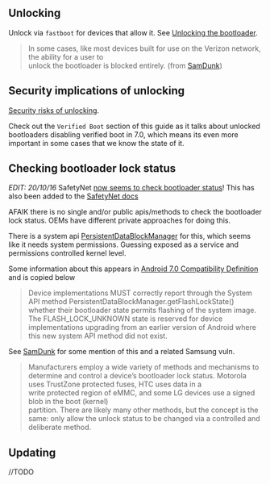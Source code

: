 ## Unlocking

Unlock via `fastboot` for devices that allow it. See [Unlocking the bootloader](https://source.android.com/source/running.html#unlocking-the-bootloader).

> In	some	cases,	like	most	devices	built	for	use	on	the	Verizon	network,	the	ability	for	a	user	to	
unlock	the	bootloader	is	blocked	entirely.	(from [SamDunk][SamDunk])

## Security implications of unlocking

[Security risks of unlocking](http://android.stackexchange.com/questions/36830/whats-the-security-implication-of-having-an-unlocked-boot-loader).

Check out the `Verified Boot` section of this guide as it talks about unlocked bootloaders disabling verified boot in 7.0, which means its even more important in some cases that we know the state of it.

## Checking bootloader lock status

_EDIT: 20/10/16_ SafetyNet [now seems to check bootloader status](https://www.reddit.com/r/android/comments/587ss9/_/)! This has also been added to the [SafetyNet docs](https://developer.android.com/training/safetynet/attestation.html#compat-check-response)

AFAIK there is no single and/or public apis/methods to check the bootloader lock status. OEMs have different private approaches for doing this. 

There is a system api [PersistentDataBlockManager](http://androidxref.com/7.0.0_r1/xref/frameworks/base/core/java/android/service/persistentdata/PersistentDataBlockManager.java#55) for this, which seems like it needs system permissions. Guessing exposed as a service and permissions controlled kernel level.

Some information about this appears in [Android 7.0 Compatibility Definition](http://source.android.com/compatibility/7.0/android-7.0-cdd.html#9_10_device_integrity) and is copied below

> Device implementations MUST correctly report through the System API method PersistentDataBlockManager.getFlashLockState() whether their bootloader state permits flashing of the system image. The FLASH_LOCK_UNKNOWN state is reserved for device implementations upgrading from an earlier version of Android where this new system API method did not exist.

See [SamDunk][SamDunk] for some mention of this and a related Samsung vuln.

> Manufacturers	employ	a	wide	variety	of	methods	and	mechanisms	to	determine	and	control	a
device’s	bootloader	lock	status.		Motorola	uses	TrustZone	protected	fuses,	HTC	uses	data	in	a	
write	protected region	of	eMMC,	and	some	LG	devices	use	a	signed	blob	in	the	boot	(kernel)	
partition.		There	are	likely	many	other	methods,	but	the	concept	is	the	same:	only	allow	the
unlock	status	to	be	changed	via	a	controlled	and	deliberate	method.	

  [SamDunk]: http://theroot.ninja/disclosures/SAMDUNK_1.0-03262016.pdf

## Updating

//TODO

